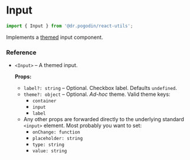 # Input

```jsx
import { Input } from '@dr.pogodin/react-utils';
```

Implements a [themed](docs/react-themes.md) input component.

### Reference

- `<Input>` &ndash; A themed input.

  **Props:**
  - `label?: string` &ndash; Optional. Checkbox label. Defaults `undefined`.
  - `theme?: object` &ndash; Optional. _Ad-hoc_ theme. Valid theme keys:
    - `container`
    - `input`
    - `label`
  - Any other props are forwarded directly to the underlying standard
    `<input>` element. Most probably you want to set:
    - `onChange: function`
    - `placeholder: string`
    - `type: string`
    - `value: string`
